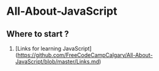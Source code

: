 # All-About-JavaScript

## Where to start ?

1. [Links for learning JavaScript] (https://github.com/FreeCodeCampCalgary/All-About-JavaScript/blob/master/Links.md)
